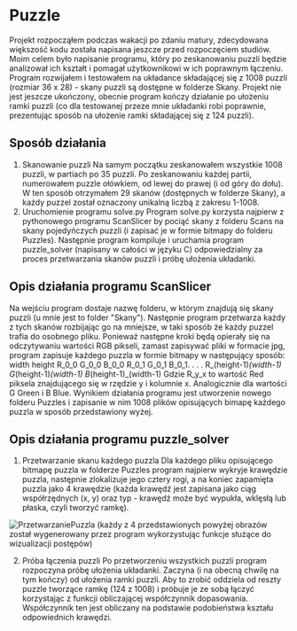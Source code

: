 # Puzzle
Projekt rozpocząłem podczas wakacji po zdaniu matury, zdecydowana większość kodu została napisana jeszcze przed rozpoczęciem studiów.
Moim celem było napisanie programu, który po zeskanowaniu puzzli będzie analizował ich kształt i pomagał użytkownikowi w ich poprawnym łączeniu.
Program rozwijałem i testowałem na układance składającej się z 1008 puzzli (rozmiar 36 x 28) - skany puzzli są dostępne w folderze Skany. 
Projekt nie jest jeszcze ukończony, obecnie program kończy działanie po ułożeniu ramki puzzli (co dla testowanej przeze mnie układanki robi poprawnie,
prezentując sposób na ułożenie ramki składającej się z 124 puzzli).

## Sposób działania
1. Skanowanie puzzli
Na samym początku zeskanowałem wszystkie 1008 puzzli, w partiach po 35 puzzli. Po zeskanowaniu każdej partii, numerowałem puzzle ołówkiem,
od lewej do prawej (i od góry do dołu). W ten sposób otrzymałem 29 skanów (dostępnych w folderze Skany), a każdy puzzel został oznaczony
unikalną liczbą z zakresu 1-1008.
2.  Uruchomienie programu solve.py
Program solve.py korzysta najpierw z pythonowego programu ScanSlicer by pociąć skany z folderu Scans na skany pojedyńczych puzzli (i zapisać je
w formie bitmapy do folderu Puzzles). Następnie program kompiluje i uruchamia program puzzle_solver (napisany w całości w języku C) odpowiedzialny
za proces przetwarzania skanów puzzli i próbę ułożenia układanki.

## Opis działania programu ScanSlicer
Na wejściu program dostaje nazwę folderu, w którym znajdują się skany puzzli (u mnie jest to folder "Skany"). Następnie program przetwarza każdy z tych
skanów rozbijając go na mniejsze, w taki sposób że każdy puzzel trafia do osobnego pliku. Ponieważ następne kroki będą opierały się na odczytywaniu
wartości RGB pikseli, zamast zapisywać pliki w formacie jpg, program zapisuje każdego puzzla w formie bitmapy w następujący sposób:
width height
R_0_0 G_0_0 B_0_0
R_0_1 G_0_1 B_0_1.
.
.
.
R_(height-1)_(width-1) G_(height-1)_(width-1) B_(height-1)_(width-1)
Gdzie R_y_x to wartość Red piksela znajdującego się w rzędzie y i kolumnie x. Analogicznie dla wartości G Green i B Blue. Wynikiem działania programu jest
utworzenie nowego folderu Puzzles i zapisanie w nim 1008 plików opisujących bimapę każdego puzzla w sposób przedstawiony wyżej.

## Opis działania programu puzzle_solver
1. Przetwarzanie skanu każdego puzzla
Dla każdego pliku opisującego bitmapę puzzla w folderze Puzzles program najpierw wykryje krawędzie puzzla, następnie zlokalizuje jego cztery rogi, a na koniec
zapamięta puzzla jako 4 krawędzie (każda krawędź jest zapisana jako ciąg współrzędnych (x, y) oraz typ - krawędź może być wypukła, wklęsłą lub płaska, czyli tworzyć ramkę).

![PrzetwarzaniePuzzla](https://github.com/PawelTkocz/Puzzle/assets/143350344/0ccf5da1-3caf-41b4-a212-b4de0406e17a)
(każdy z 4 przedstawionych powyżej obrazów został wygenerowany przez program wykorzystując funkcje służące do wizualizacji postępów)

2. Próba łączenia puzzli
Po przetworzeniu wszystkich puzzli program rozpoczyna próbę ułożenia układanki. Zaczyna (i na obecną chwilę na tym kończy) od ułożenia ramki puzzli. Aby
to zrobić oddziela od reszty puzzle tworzące ramkę (124 z 1008) i próbuje je ze sobą łączyć korzystając z funkcji obliczającej współczynnik dopasowania.
Współczynnik ten jest obliczany na podstawie podobieństwa kształu odpowiednich krawędzi.  
